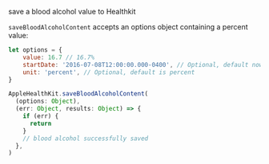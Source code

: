 save a blood alcohol value to Healthkit

`saveBloodAlcoholContent` accepts an options object containing a percent value:

```javascript
let options = {
    value: 16.7 // 16.7%
    startDate: '2016-07-08T12:00:00.000-0400', // Optional, default now
    unit: 'percent', // Optional, default is percent
}
```

```javascript
AppleHealthKit.saveBloodAlcoholContent(
  (options: Object),
  (err: Object, results: Object) => {
    if (err) {
      return
    }
    // blood alcohol successfully saved
  },
)
```

